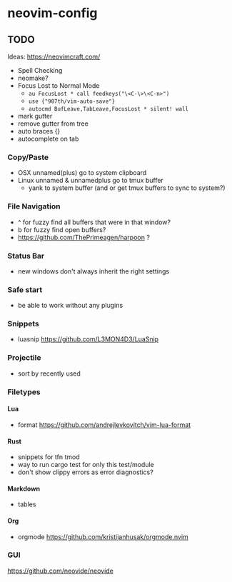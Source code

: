# neovim-config

## TODO
Ideas: https://neovimcraft.com/


- Spell Checking
- neomake?
- Focus Lost to Normal Mode
  - `au FocusLost * call feedkeys("\<C-\>\<C-n>")`
  - `use {"907th/vim-auto-save"}`
  - `autocmd BufLeave,TabLeave,FocusLost * silent! wall`
- mark gutter
- remove gutter from tree
- auto braces {}
- autocomplete on tab

### Copy/Paste
- OSX unnamed(plus) go to system clipboard
- Linux unnamed & unnamedplus go to tmux buffer
  - yank to system buffer (and or get tmux buffers to sync to system?)


### File Navigation
- <leader>^ for fuzzy find all buffers that were in that window?
- <leader>b for fuzzy find open buffers?
- https://github.com/ThePrimeagen/harpoon ?

### Status Bar
- new windows don't always inherit the right settings

### Safe start
- be able to work without any plugins

### Snippets
- luasnip https://github.com/L3MON4D3/LuaSnip

### Projectile
- sort by recently used

### Filetypes
#### Lua
- format https://github.com/andrejlevkovitch/vim-lua-format

#### Rust
- snippets for tfn tmod
- way to run cargo test for only this test/module
- don't show clippy errors as error diagnostics?

#### Markdown
- tables
#### Org
- orgmode https://github.com/kristijanhusak/orgmode.nvim

### GUI
https://github.com/neovide/neovide
